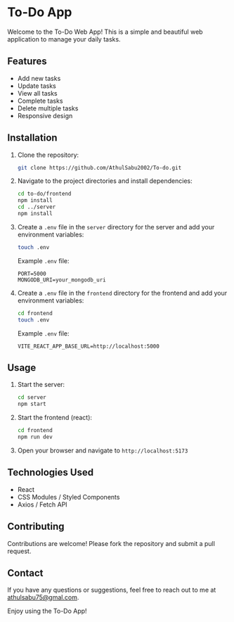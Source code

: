 # To-Do App

Welcome to the To-Do Web App! This is a simple and beautiful web application to manage your daily tasks.

## Features

- Add new tasks
- Update tasks
- View all tasks
- Complete tasks
- Delete multiple tasks
- Responsive design

## Installation

1. Clone the repository:

    ```bash
    git clone https://github.com/AthulSabu2002/To-do.git
    ```

2. Navigate to the project directories and install dependencies:

    ```bash
    cd to-do/frontend
    npm install
    cd ../server
    npm install
    ```

3. Create a `.env` file in the `server` directory for the server and add your environment variables:

    ```bash
    touch .env
    ```

    Example `.env` file:

    ```env
    PORT=5000
    MONGODB_URI=your_mongodb_uri
    ```

4. Create a `.env` file in the `frontend` directory for the frontend and add your environment variables:

    ```bash
    cd frontend
    touch .env
    ```

    Example `.env` file:

    ```env
    VITE_REACT_APP_BASE_URL=http://localhost:5000
    ```

## Usage

1. Start the server:

    ```bash
    cd server
    npm start
    ```

2. Start the frontend (react):

    ```bash
    cd frontend
    npm run dev
    ```

3. Open your browser and navigate to `http://localhost:5173`

## Technologies Used

- React
- CSS Modules / Styled Components
- Axios / Fetch API

## Contributing

Contributions are welcome! Please fork the repository and submit a pull request.


## Contact

If you have any questions or suggestions, feel free to reach out to me at [athulsabu75@gmal.com](mailto:athulsabu75@gmal.com).

Enjoy using the To-Do App!
